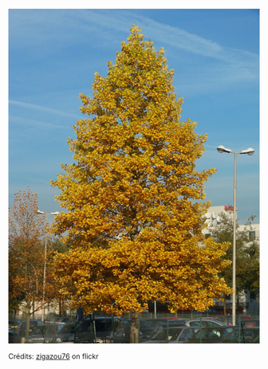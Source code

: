 ![Clara](/images/2022-10-07.jpg)

Crédits: [zigazou76](https://www.flickr.com/people/zigazou76/) on flickr